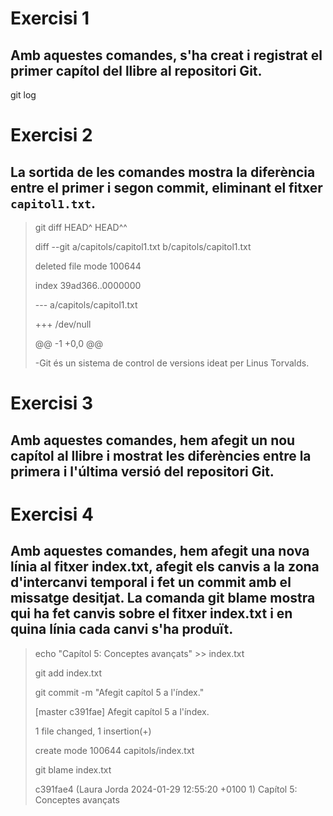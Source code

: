 # Exercisi 1

## Amb aquestes comandes, s'ha creat i registrat el primer capítol del llibre al repositori Git.

git log

# Exercisi 2

## La sortida de les comandes mostra la diferència entre el primer i segon commit, eliminant el fitxer `capitol1.txt`.

>git diff HEAD^ HEAD^^
>
>diff --git a/capitols/capitol1.txt b/capitols/capitol1.txt
>
>deleted file mode 100644
>
>index 39ad366..0000000
>
>--- a/capitols/capitol1.txt
>
>+++ /dev/null
>
>@@ -1 +0,0 @@
>
>-Git és un sistema de control de versions ideat per Linus Torvalds.

# Exercisi 3

## Amb aquestes comandes, hem afegit un nou capítol al llibre i mostrat les diferències entre la primera i l'última versió del repositori Git.

# Exercisi 4

## Amb aquestes comandes, hem afegit una nova línia al fitxer index.txt, afegit els canvis a la zona d'intercanvi temporal i fet un commit amb el missatge desitjat. La comanda git blame mostra qui ha fet canvis sobre el fitxer index.txt i en quina línia cada canvi s'ha produït.

>echo "Capítol 5: Conceptes avançats" >> index.txt
>
>git add index.txt
>
>git commit -m "Afegit capítol 5 a l'índex."
>
>[master c391fae] Afegit capítol 5 a l'índex.
>
>1 file changed, 1 insertion(+)
>
>create mode 100644 capitols/index.txt
>
>git blame index.txt
>
>c391fae4 (Laura Jorda 2024-01-29 12:55:20 +0100 1) Capítol 5: Conceptes avançats

